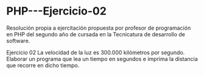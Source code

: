 # PHP---Ejercicio-02
Resolución propia a ejercitación propuesta por profesor de programación en PHP del segundo año de cursada en la Tecnicatura de desarrollo de software.

Ejercicio 02
La velocidad de la luz es 300.000 kilómetros por segundo. Elaborar un programa que
lea un tiempo en segundos e imprima la distancia que recorre en dicho tiempo.
